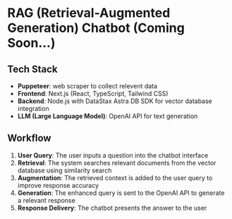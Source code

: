 # RAG (Retrieval-Augmented Generation) Chatbot (Coming Soon...)  

## Tech Stack
- **Puppeteer**: web scraper to collect relevent data 
- **Frontend**: Next.js (React, TypeScript, Tailwind CSS)  
- **Backend**: Node.js with DataStax Astra DB SDK for vector database integration  
- **LLM (Large Language Model)**: OpenAI API for text generation
  
## Workflow  
1. **User Query**: The user inputs a question into the chatbot interface  
2. **Retrieval**: The system searches relevant documents from the vector database using similarity search  
3. **Augmentation**: The retrieved context is added to the user query to improve response accuracy  
4. **Generation**: The enhanced query is sent to the OpenAI API to generate a relevant response  
5. **Response Delivery**: The chatbot presents the answer to the user  
